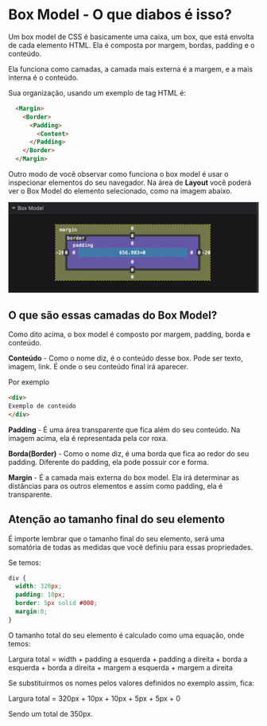 # Box Model - O que diabos é isso?

Um box model de CSS é basicamente uma caixa, um box, que está envolta de cada elemento HTML. Ela é composta por margem, bordas, padding e o conteúdo.

Ela funciona como camadas, a camada mais externa é a margem, e a mais interna é o conteúdo.

Sua organização, usando um exemplo de tag HTML é:

```html
  <Margin>
    <Border>
      <Padding>
        <Content>
      </Padding>
    </Border>
  </Margin>
```

Outro modo de você observar como funciona o box model é usar o inspecionar elementos do seu navegador. Na área de **Layout** você poderá ver o Box Model do elemento selecionado, como na imagem abaixo.

<p align="center">
  <img src="../img/box-model-intro.png">
</p>

## O que são essas camadas do Box Model?

Como dito acima, o box model é composto por margem, padding, borda e conteúdo.

**Conteúdo** - Como o nome diz, é o conteúdo desse box. Pode ser texto, imagem, link. É onde o seu conteúdo final irá aparecer.

Por exemplo
```html
<div>
Exemplo de conteúdo
</div>
```

**Padding** - É uma área transparente que fica além do seu conteúdo. Na imagem acima, ela é representada pela cor roxa.

**Borda(Border)** - Como o nome diz, é uma borda que fica ao redor do seu padding. Diferente do padding, ela pode possuir cor e forma.

**Margin** - É a camada mais externa do box model. Ela irá determinar as distâncias para os outros elementos e assim como padding, ela é transparente.

## Atenção ao tamanho final do seu elemento

É importe lembrar que o tamanho final do seu elemento, será uma somatória de todas as medidas que você definiu para essas propriedades.

Se temos:
```css
div {
  width: 320px;
  padding: 10px;
  border: 5px solid #000;
  margin:0;
}
```
O tamanho total do seu elemento é calculado como uma equação, onde temos:

Largura total = width + padding a esquerda + padding a direita + borda a esquerda + borda a direita + margem a esquerda + margem a direita

Se substituirmos os nomes pelos valores definidos no exemplo assim, fica:

Largura total = 320px + 10px + 10px + 5px + 5px + 0

Sendo um total de 350px.